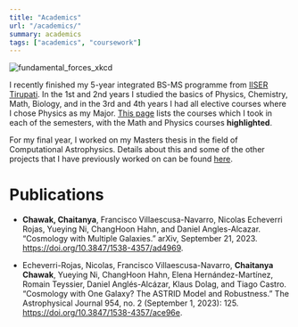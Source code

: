 ```yaml
---
title: "Academics"
url: "/academics/"
summary: academics
tags: ["academics", "coursework"]
---
```


![fundamental_forces_xkcd](/fundamental_forces_new.png)

I recently finished my 5-year integrated BS-MS programme from [IISER Tirupati](http://www.iisertirupati.ac.in/). In the 1st and 2nd years I studied the basics of Physics, Chemistry, Math, Biology, and in the 3rd and 4th years I had all elective courses where I chose Physics as my Major. [This page](/posts/courses/) lists the courses which I took in each of the semesters, with the Math and Physics courses **highlighted**.

For my final year, I worked on my Masters thesis in the field of Computational Astrophysics. Details about this and some of the other projects that I have previously worked on can be found [here](/projects/).

# Publications

- **Chawak, Chaitanya**, Francisco Villaescusa-Navarro, Nicolas Echeverri Rojas, Yueying Ni, ChangHoon Hahn, and Daniel Angles-Alcazar. “Cosmology with Multiple Galaxies.” arXiv, September 21, 2023. https://doi.org/10.3847/1538-4357/ad4969.

- Echeverri-Rojas, Nicolas, Francisco Villaescusa-Navarro, **Chaitanya Chawak**, Yueying Ni, ChangHoon Hahn, Elena Hernández-Martínez, Romain Teyssier, Daniel Anglés-Alcázar, Klaus Dolag, and Tiago Castro. “Cosmology with One Galaxy? The ASTRID Model and Robustness.” The Astrophysical Journal 954, no. 2 (September 1, 2023): 125. https://doi.org/10.3847/1538-4357/ace96e.
